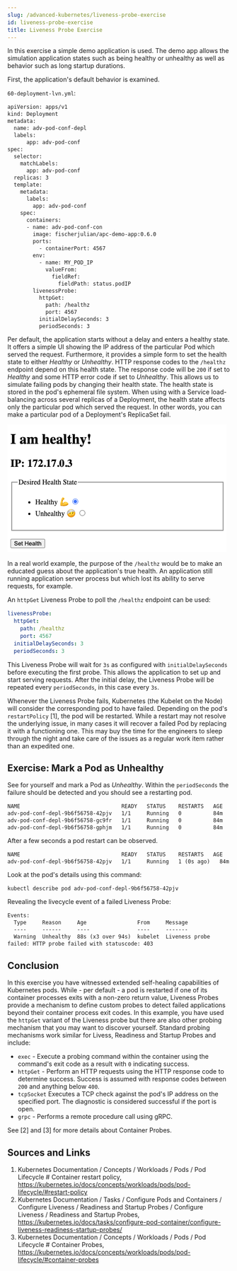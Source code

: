 ```yaml
---
slug: /advanced-kubernetes/liveness-probe-exercise
id: liveness-probe-exercise
title: Liveness Probe Exercise
---
```


In this exercise a simple demo application is used. The demo app allows
the simulation application states such as being healthy or unhealthy as well as behavior such as long startup durations.

First, the application's default behavior is examined.

`60-deployment-lvn.yml`:

    apiVersion: apps/v1
    kind: Deployment
    metadata:
      name: adv-pod-conf-depl
      labels:
          app: adv-pod-conf
    spec:
      selector:
        matchLabels:
          app: adv-pod-conf
      replicas: 3
      template:
        metadata:
          labels:
            app: adv-pod-conf
        spec:
          containers:
          - name: adv-pod-conf-con
            image: fischerjulian/apc-demo-app:0.6.0
            ports:
              - containerPort: 4567
            env:
              - name: MY_POD_IP
                valueFrom:
                  fieldRef:
                    fieldPath: status.podIP
            livenessProbe:
              httpGet:
                path: /healthz
                port: 4567            
              initialDelaySeconds: 3
              periodSeconds: 3

Per default, the application starts without a delay and enters a healthy state. It offers a simple UI showing the IP address of the particular Pod which served the request. Furthermore, it provides a simple form to set the health state to either *Healthy*  or *Unhealthy*. HTTP response codes to the `/healthz` endpoint depend on this health state. The response code will be `200` if set to *Healthy* and some HTTP error code if set to *Unhealthy*. This allows us to simulate failing pods by changing their health state. The health state is stored in the pod's ephemeral file system. When using with a Service load-balancing across several replicas of a Deployment, the health state affects only the particular pod which served the request. In other words, you can make a particular pod of a Deployment's ReplicaSet fail.

![Advance Pod Configuration Demo App Screenshot](/img/apc-demo-app.png)

In a real world example, the purpose of the `/healthz` would be to make an educated guess about the application's true health. An application still running application server process but which lost its ability to serve requests, for example.

An `httpGet` Liveness Probe to poll the `/healthz` endpoint can be used:

```YAML
livenessProbe:
  httpGet:
    path: /healthz
    port: 4567            
  initialDelaySeconds: 3
  periodSeconds: 3
```

This Liveness Probe will wait for `3s` as configured with `initialDelaySeconds` before executing the first probe. This allows the application to set up and start serving requests. After the initial delay, the Liveness Probe will be repeated every `periodSeconds`, in this case every `3s`.

Whenever the Liveness Probe fails, Kubernetes (the Kubelet on the Node) will consider the corresponding pod to have failed. Depending on the pod's `restartPolicy` [1], the pod will be restarted. 
While a restart may not resolve the underlying issue, in many cases it will recover a failed Pod by replacing it with a functioning one. This may buy the time for the engineers to sleep through the night and take care of the issues as a regular work item rather than an expedited one.

## Exercise: Mark a Pod as Unhealthy

See for yourself and mark a Pod as *Unhealthy*. Within the `periodSeconds` the failure should be detected and you should see a restarting pod.

    NAME                                READY   STATUS    RESTARTS   AGE
    adv-pod-conf-depl-9b6f56758-42pjv   1/1     Running   0          84m
    adv-pod-conf-depl-9b6f56758-gc9fr   1/1     Running   0          84m
    adv-pod-conf-depl-9b6f56758-gphjm   1/1     Running   0          84m

After a few seconds a pod restart can be observed.

    NAME                                READY   STATUS    RESTARTS   AGE
    adv-pod-conf-depl-9b6f56758-42pjv   1/1     Running   1 (0s ago)   84m

Look at the pod's details using this command:

    kubectl describe pod adv-pod-conf-depl-9b6f56758-42pjv

Revealing the livecycle event of a failed Liveness Probe:

    Events:
      Type     Reason     Age                From     Message
      ----     ------     ----               ----     -------
      Warning  Unhealthy  88s (x3 over 94s)  kubelet  Liveness probe failed: HTTP probe failed with statuscode: 403

## Conclusion

In this exercise you have witnessed extended self-healing capabilities of Kubernetes pods. While - per default - a pod is restarted if one of its container processes exits with a non-zero return value, Liveness Probes provide a mechanism to define custom probes to detect failed applications beyond their container process exit codes. In this example, you have used the `httpGet` variant of the Liveness probe but there are also other probing mechanism that you may want to discover yourself. Standard probing mechanisms work similar for Livess, Readiness and Startup Probes and include:

- `exec` - Execute a probing command within the container using the command's exit code as a result with `0` indicating success.
- `httpGet` - Perform an HTTP requests using the HTTP response code to determine success. Success is assumed with response codes between `200` and anything below `400`.
- `tcpSocket` Executes a TCP check against the pod's IP address on the specified port. The diagnostic is considered successful if the port is open.
- `grpc` - Performs a remote procedure call using gRPC. 

See [2] and [3] for more details about Container Probes.

## Sources and Links

1. Kubernetes Documentation / Concepts / Workloads / Pods / Pod Lifecycle # Container restart policy, https://kubernetes.io/docs/concepts/workloads/pods/pod-lifecycle/#restart-policy
2. Kubernetes Documentation / Tasks / Configure Pods and Containers / Configure Liveness / Readiness and Startup Probes / Configure Liveness / Readiness and Startup Probes, https://kubernetes.io/docs/tasks/configure-pod-container/configure-liveness-readiness-startup-probes/
3. Kubernetes Documentation / Concepts / Workloads / Pods / Pod Lifecycle # Container Probes, https://kubernetes.io/docs/concepts/workloads/pods/pod-lifecycle/#container-probes